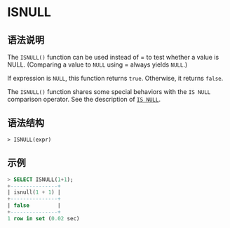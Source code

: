 # **ISNULL**

## **语法说明**

The `ISNULL()` function can be used instead of = to test whether a value is NULL. (Comparing a value to `NULL` using = always yields `NULL`.)

If expression is `NULL`, this function returns `true`. Otherwise, it returns `false`.

The `ISNULL()` function shares some special behaviors with the `IS NULL` comparison operator. See the description of [`IS NULL`](is-null.md).

## **语法结构**

```
> ISNULL(expr)
```

## **示例**

```sql
> SELECT ISNULL(1+1);
+---------------+
| isnull(1 + 1) |
+---------------+
| false         |
+---------------+
1 row in set (0.02 sec)
```
